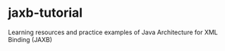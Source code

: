 # jaxb-tutorial
Learning resources and practice examples of Java Architecture for XML Binding (JAXB)
